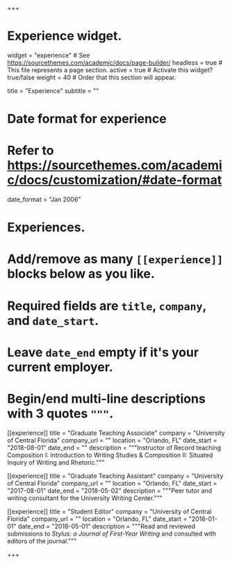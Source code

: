 +++
# Experience widget.
widget = "experience"  # See https://sourcethemes.com/academic/docs/page-builder/
headless = true  # This file represents a page section.
active = true  # Activate this widget? true/false
weight = 40  # Order that this section will appear.

title = "Experience"
subtitle = ""

# Date format for experience
#   Refer to https://sourcethemes.com/academic/docs/customization/#date-format
date_format = "Jan 2006"

# Experiences.
#   Add/remove as many `[[experience]]` blocks below as you like.
#   Required fields are `title`, `company`, and `date_start`.
#   Leave `date_end` empty if it's your current employer.
#   Begin/end multi-line descriptions with 3 quotes `"""`.
[[experience]]
  title = "Graduate Teaching Associate"
  company = "University of Central Florida"
  company_url = ""
  location = "Orlando, FL"
  date_start = "2018-08-01"
  date_end = ""
  description = """Instructor of Record teaching Composition I: Introduction to Writing Studies & Composition II: Situated Inquiry of Writing and Rhetoric."""

[[experience]]
  title = "Graduate Teaching Assistant"
  company = "University of Central Florida"
  company_url = ""
  location = "Orlando, FL"
  date_start = "2017-08-01"
  date_end = "2018-05-02"
  description = """Peer tutor and writing consultant for the University Writing Center."""

[[experience]]
  title = "Student Editor"
  company = "University of Central Florida"
  company_url = ""
  location = "Orlando, FL"
  date_start = "2018-01-01"
  date_end = "2018-05-01"
  description = """Read and reviewed submissions to *Stylus: a Journal of First-Year Writing* and consulted with editors of the journal."""

+++
